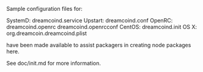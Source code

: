 Sample configuration files for:

SystemD: dreamcoind.service
Upstart: dreamcoind.conf
OpenRC:  dreamcoind.openrc
         dreamcoind.openrcconf
CentOS:  dreamcoind.init
OS X:    org.dreamcoin.dreamcoind.plist

have been made available to assist packagers in creating node packages here.

See doc/init.md for more information.
